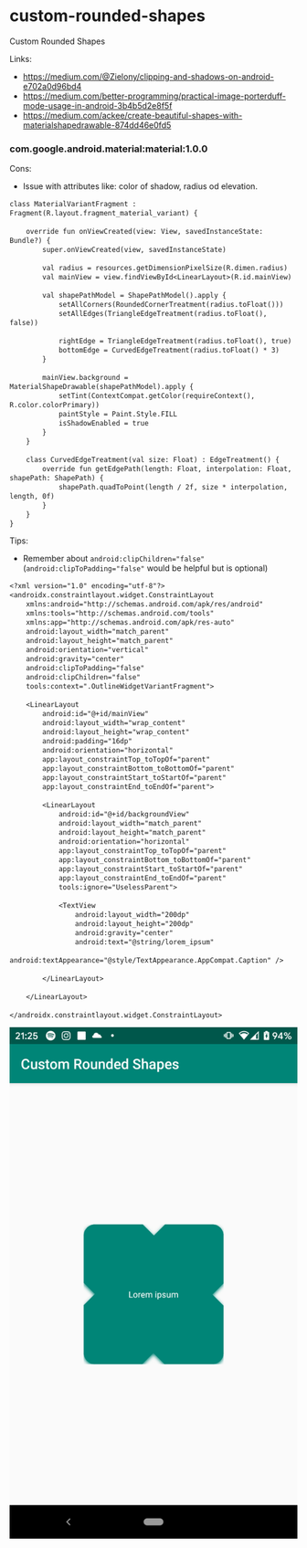 # custom-rounded-shapes
Custom Rounded Shapes

Links:
- https://medium.com/@Zielony/clipping-and-shadows-on-android-e702a0d96bd4
- https://medium.com/better-programming/practical-image-porterduff-mode-usage-in-android-3b4b5d2e8f5f
- https://medium.com/ackee/create-beautiful-shapes-with-materialshapedrawable-874dd46e0fd5

###  com.google.android.material:material:1.0.0

Cons:
- Issue with attributes like: color of shadow, radius od elevation.

~~~
class MaterialVariantFragment : Fragment(R.layout.fragment_material_variant) {

    override fun onViewCreated(view: View, savedInstanceState: Bundle?) {
        super.onViewCreated(view, savedInstanceState)

        val radius = resources.getDimensionPixelSize(R.dimen.radius)
        val mainView = view.findViewById<LinearLayout>(R.id.mainView)

        val shapePathModel = ShapePathModel().apply {
            setAllCorners(RoundedCornerTreatment(radius.toFloat()))
            setAllEdges(TriangleEdgeTreatment(radius.toFloat(), false))

            rightEdge = TriangleEdgeTreatment(radius.toFloat(), true)
            bottomEdge = CurvedEdgeTreatment(radius.toFloat() * 3)
        }

        mainView.background = MaterialShapeDrawable(shapePathModel).apply {
            setTint(ContextCompat.getColor(requireContext(), R.color.colorPrimary))
            paintStyle = Paint.Style.FILL
            isShadowEnabled = true
        }
    }

    class CurvedEdgeTreatment(val size: Float) : EdgeTreatment() {
        override fun getEdgePath(length: Float, interpolation: Float, shapePath: ShapePath) {
            shapePath.quadToPoint(length / 2f, size * interpolation, length, 0f)
        }
    }
}
~~~

Tips:
- Remember about `android:clipChildren="false"` (`android:clipToPadding="false"` would be helpful but is optional)

~~~
<?xml version="1.0" encoding="utf-8"?>
<androidx.constraintlayout.widget.ConstraintLayout
    xmlns:android="http://schemas.android.com/apk/res/android"
    xmlns:tools="http://schemas.android.com/tools"
    xmlns:app="http://schemas.android.com/apk/res-auto"
    android:layout_width="match_parent"
    android:layout_height="match_parent"
    android:orientation="vertical"
    android:gravity="center"
    android:clipToPadding="false"
    android:clipChildren="false"
    tools:context=".OutlineWidgetVariantFragment">

    <LinearLayout
        android:id="@+id/mainView"
        android:layout_width="wrap_content"
        android:layout_height="wrap_content"
        android:padding="16dp"
        android:orientation="horizontal"
        app:layout_constraintTop_toTopOf="parent"
        app:layout_constraintBottom_toBottomOf="parent"
        app:layout_constraintStart_toStartOf="parent"
        app:layout_constraintEnd_toEndOf="parent">

        <LinearLayout
            android:id="@+id/backgroundView"
            android:layout_width="match_parent"
            android:layout_height="match_parent"
            android:orientation="horizontal"
            app:layout_constraintTop_toTopOf="parent"
            app:layout_constraintBottom_toBottomOf="parent"
            app:layout_constraintStart_toStartOf="parent"
            app:layout_constraintEnd_toEndOf="parent"
            tools:ignore="UselessParent">

            <TextView
                android:layout_width="200dp"
                android:layout_height="200dp"
                android:gravity="center"
                android:text="@string/lorem_ipsum"
                android:textAppearance="@style/TextAppearance.AppCompat.Caption" />

        </LinearLayout>

    </LinearLayout>

</androidx.constraintlayout.widget.ConstraintLayout>
~~~

![Old material version](old_material.png)
